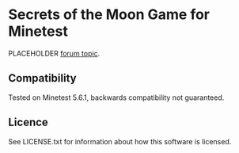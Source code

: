 # Secrets of the Moon Game for Minetest

PLACEHOLDER [forum topic](https://forum.minetest.net/viewtopic.php).   

## Compatibility

Tested on Minetest 5.6.1, backwards compatibility not guaranteed.

## Licence
See LICENSE.txt for information about how this software is licensed.

